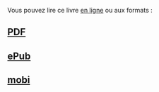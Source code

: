 Vous pouvez lire ce livre [en ligne](/) ou aux formats :

## [PDF](https://www.gitbook.com/download/pdf/book/mattisg/construire-des-communs-numeriques)

## [ePub](https://www.gitbook.com/download/epub/book/mattisg/construire-des-communs-numeriques)

## [mobi](https://www.gitbook.com/download/mobi/book/mattisg/construire-des-communs-numeriques)
